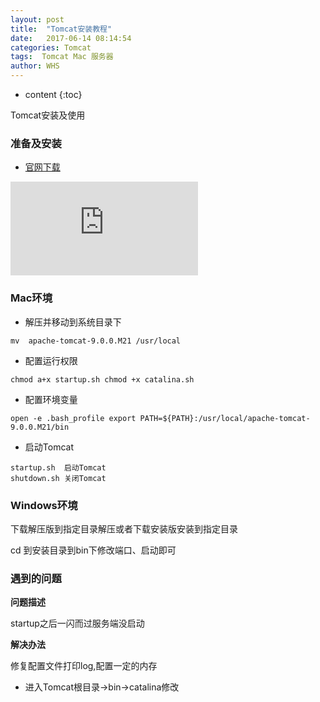```yaml
---
layout: post
title:  "Tomcat安装教程"
date:   2017-06-14 08:14:54
categories: Tomcat
tags:  Tomcat Mac 服务器
author: WHS
---
```


* content
{:toc}

Tomcat安装及使用





### 准备及安装

* [官网下载](http://tomcat.apache.org/download-90.cgi)

![](http://jingyan.baidu.com/album/2c8c281daa77aa0008252aff.html?picindex=4)


### Mac环境

* 解压并移动到系统目录下

```
mv  apache-tomcat-9.0.0.M21 /usr/local
```

* 配置运行权限

``
chmod a+x startup.sh
chmod +x catalina.sh
``

* 配置环境变量

``
open -e .bash_profile
export PATH=${PATH}:/usr/local/apache-tomcat-9.0.0.M21/bin
``

* 启动Tomcat

```
startup.sh  启动Tomcat
shutdown.sh 关闭Tomcat
```

### Windows环境

下载解压版到指定目录解压或者下载安装版安装到指定目录

cd 到安装目录到bin下修改端口、启动即可

### 遇到的问题

**问题描述**

startup之后一闪而过服务端没启动

**解决办法**

修复配置文件打印log,配置一定的内存

* 进入Tomcat根目录->bin->catalina修改



